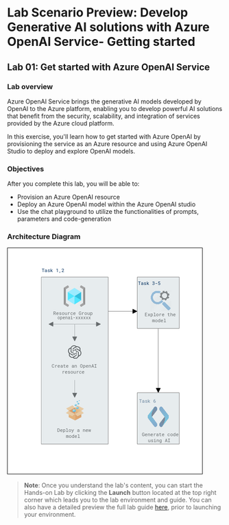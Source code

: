 # Lab Scenario Preview: Develop Generative AI solutions with Azure OpenAI Service- Getting started

## Lab 01: Get started with Azure OpenAI Service

### Lab overview

Azure OpenAI Service brings the generative AI models developed by OpenAI to the Azure platform, enabling you to develop powerful AI solutions that benefit from the security, scalability, and integration of services provided by the Azure cloud platform. 

In this exercise, you'll learn how to get started with Azure OpenAI by provisioning the service as an Azure resource and using Azure OpenAI Studio to deploy and explore OpenAI models.

### Objectives

After you complete this lab, you will be able to:

-   Provision an Azure OpenAI resource
-   Deploy an Azure OpenAI model within the Azure OpenAI studio
-   Use the chat playground to utilize the functionalities of prompts, parameters and code-generation

### Architecture Diagram

  ![](media/lab-01-ad.PNG "Architecture Diagram")

>**Note**: Once you understand the lab's content, you can start the Hands-on Lab by clicking the **Launch** button located at the top right corner which leads you to the lab environment and guide. You can also have a detailed preview the full lab guide [here](https://experience.cloudlabs.ai/#/labguidepreview/7e34127e-cd91-4385-bf92-efaa0c651a35), prior to launching your environment.
